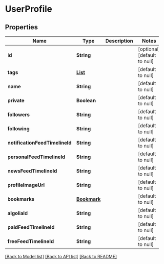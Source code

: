 # UserProfile
## Properties

| Name | Type | Description | Notes |
|------------ | ------------- | ------------- | -------------|
| **id** | **String** |  | [optional] [default to null] |
| **tags** | [**List**](UserTags.md) |  | [default to null] |
| **name** | **String** |  | [default to null] |
| **private** | **Boolean** |  | [default to null] |
| **followers** | **String** |  | [default to null] |
| **following** | **String** |  | [default to null] |
| **notificationFeedTimelineId** | **String** |  | [default to null] |
| **personalFeedTimelineId** | **String** |  | [default to null] |
| **newsFeedTimelineId** | **String** |  | [default to null] |
| **profileImageUrl** | **String** |  | [default to null] |
| **bookmarks** | [**Bookmark**](Bookmark.md) |  | [default to null] |
| **algoliaId** | **String** |  | [default to null] |
| **paidFeedTimelineId** | **String** |  | [default to null] |
| **freeFeedTimelineId** | **String** |  | [default to null] |

[[Back to Model list]](../README.md#documentation-for-models) [[Back to API list]](../README.md#documentation-for-api-endpoints) [[Back to README]](../README.md)

